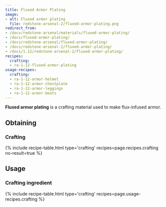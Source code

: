 ```yaml
---
title: Fluxed Armor Plating
image:
- alt: Fluxed armor plating
  file: redstone-arsenal-2/fluxed-armor-plating.png
redirect_from:
- /docs/redstone-arsenal/materials/fluxed-armor-plating/
- /docs/fluxed-armor-plating/
- /docs/redstone-arsenal/fluxed-armor-plating/
- /docs/redstone-arsenal-2/fluxed-armor-plating/
- /docs/1.12/redstone-arsenal-2/fluxed-armor-plating/
recipes:
  crafting:
  - ra-1-12-fluxed-armor-plating
usage-recipes:
  crafting:
  - ra-1-12-armor-helmet
  - ra-1-12-armor-chestplate
  - ra-1-12-armor-leggings
  - ra-1-12-armor-boots
---
```


**Fluxed armor plating** is a crafting material used to make flux-infused armor.


Obtaining
---------

### Crafting
{% include recipe-table.html type='crafting' recipes=page.recipes.crafting no-result=true %}


Usage
-----

### Crafting ingredient
{% include recipe-table.html type='crafting' recipes=page.usage-recipes.crafting %}
